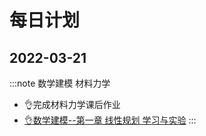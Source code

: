 # 每日计划
## 2022-03-21
:::note 数学建模 材料力学
- 👌完成材料力学课后作业
- [👌数学建模--第一章 线性规划 学习与实验](../docs/mathmodel/linear_programing)
::: 